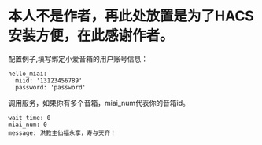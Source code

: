 # 本人不是作者，再此处放置是为了HACS安装方便，在此感谢作者。

配置例子,填写绑定小爱音箱的用户账号信息：
 
```
hello_miai:
  miid: '13123456789'
  password: 'password'
```

调用服务，如果你有多个音箱，miai_num代表你的音箱id。
```
wait_time: 0
miai_num: 0
message: 洪教主仙福永享，寿与天齐！
```
